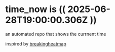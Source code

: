 # time_now is (( 2025-06-28T19:00:00.306Z ))

an automated repo that shows the currnent time

inspired by [breakingheatmap](https://github.com/breakingheatmap/breakingheatmap)